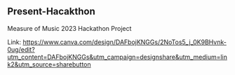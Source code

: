 ## Present-Hacakthon
Measure of Music 2023 Hackathon Project

Link: https://www.canva.com/design/DAFbojKNGGs/2NoTos5_j_0K9BHvnk-0ug/edit?utm_content=DAFbojKNGGs&utm_campaign=designshare&utm_medium=link2&utm_source=sharebutton